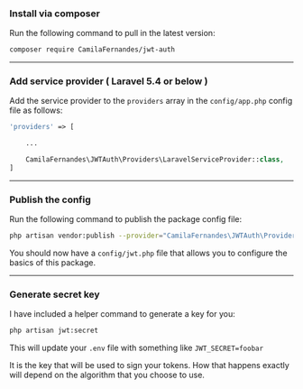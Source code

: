 ### Install via composer

Run the following command to pull in the latest version:

```bash
composer require CamilaFernandes/jwt-auth
```

-------------------------------------------------------------------------------

### Add service provider ( Laravel 5.4 or below )

Add the service provider to the `providers` array in the `config/app.php` config file as follows:

```php
'providers' => [

    ...

    CamilaFernandes\JWTAuth\Providers\LaravelServiceProvider::class,
]
```

-------------------------------------------------------------------------------

### Publish the config

Run the following command to publish the package config file:

```bash
php artisan vendor:publish --provider="CamilaFernandes\JWTAuth\Providers\LaravelServiceProvider"
```

You should now have a `config/jwt.php` file that allows you to configure the basics of this package.

-------------------------------------------------------------------------------

### Generate secret key

I have included a helper command to generate a key for you:

```bash
php artisan jwt:secret
```

This will update your `.env` file with something like `JWT_SECRET=foobar`

It is the key that will be used to sign your tokens. How that happens exactly will depend
on the algorithm that you choose to use.
